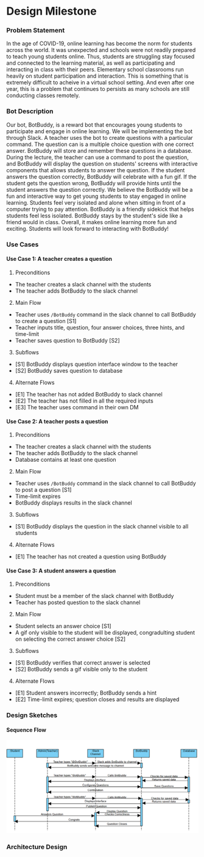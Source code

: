 # Design Milestone
### Problem Statement
In the age of COVID-19, online learning has become the norm for students across the world. It was unexpected and schools were not readily prepared to teach young students online. Thus, students are struggling stay focused and connected to the learning material, as well as participating and interacting in class with their peers. Elementary school classrooms run heavily on student participation and interaction. This is something that is extremely difficult to acheive in a virtual school setting. And even after one year, this is a problem that continues to persists as many schools are still conducting classes remotely.
### Bot Description
Our bot, BotBuddy, is a reward bot that encourages young students to participate and engage in online learning. We will be implementing the bot through Slack. A teacher uses the bot to create questions with a particular command. The question can is a multiple choice question with one correct answer. BotBuddy will store and remember these questions in a database. During the lecture, the teacher can use a command to post the question, and BotBuddy will display the question on students' screens with interactive components that allows students to answer the question. If the student answers the question correctly, BotBuddy will celebrate with a fun gif. If the student gets the question wrong, BotBuddy will provide hints until the student answers the question correctly.
We believe the BotBuddy will be a fun and interactive way to get young students to stay engaged in online learning. Students feel very isolated and alone when sitting in front of a computer trying to pay attention. BotBuddy is a friendly sidekick that helps students feel less isolated. BotBuddy stays by the student's side like a friend would in class. Overall, it makes online learning more fun and exciting. Students will look forward to interacting with BotBuddy! 
### Use Cases
#### Use Case 1: A teacher creates a question
1. Preconditions
  * The teacher creates a slack channel with the students
  * The teacher adds BotBuddy to the slack channel
2. Main Flow
  * Teacher uses `/BotBuddy` command in the slack channel to call BotBuddy to create a question [S1]
  * Teacher inputs title, question, four answer choices, three hints, and time-limit
  * Teacher saves question to BotBuddy [S2]
3. Subflows
  * [S1] BotBuddy displays question interface window to the teacher
  * [S2] BotBuddy saves question to database
4. Alternate Flows
  * [E1] The teacher has not added BotBuddy to slack channel
  * [E2] The teacher has not filled in all the required inputs
  * [E3] The teacher uses command in their own DM
#### Use Case 2: A teacher posts a question
1. Preconditions
  * The teacher creates a slack channel with the students
  * The teacher adds BotBuddy to the slack channel
  * Database contains at least one question
2. Main Flow
  * Teacher uses `/BotBuddy` command in the slack channel to call BotBuddy to post a question [S1]
  * Time-limit expires
  * BotBuddy displays results in the slack channel
3. Subflows
  * [S1] BotBuddy displays the question in the slack channel visible to all students
4. Alternate Flows
  * [E1] The teacher has not created a question using BotBuddy
#### Use Case 3: A student answers a question
1. Preconditions
  * Student must be a member of the slack channel with BotBuddy
  * Teacher has posted question to the slack channel
2. Main Flow
  * Student selects an answer choice [S1]
  * A gif only visible to the student will be displayed, congradulting student on selecting the correct answer choice [S2]
3. Subflows
  * [S1] BotBuddy verifies that correct answer is selected
  * [S2] BotBuddy sends a gif visible only to the student
4. Alternate Flows
  * [E1] Student answers incorrectly; BotBuddy sends a hint
  * [E2] Time-limit expires; question closes and results are displayed
  
### Design Sketches
#### Sequence Flow
![Sequence Flow](SequenceFlow.png)
### Architecture Design
